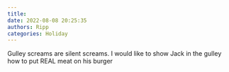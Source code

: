 ```yaml
---
title: 
date: 2022-08-08 20:25:35
authors: Ripp
categories: Holiday
---
```


 Gulley screams are silent screams.   I would like to show Jack in the gulley how to put REAL meat on his burger